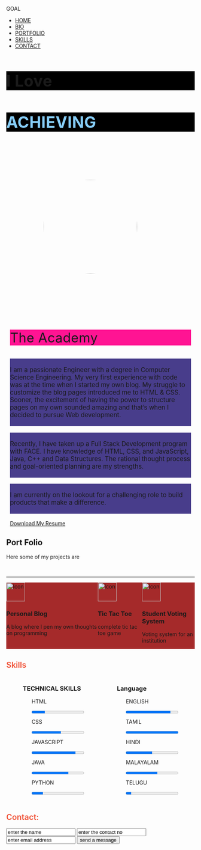 <html>
<head>
<title>
</title>
<style type="text/css"> 
h2 {
   
font-size:1.8em;
   font-weight:600;
   color:#F05136;
   margin-right:auto;
   cursor:pointer;
}
@import url(https://fonts.googleapis.com/css?family=Nunito+Sans:200,300,400,700&display=swap);
* {
margin:0;
padding:0;
font-family:'Nunito Sans', sans-serif;
}

#head {
   background-color: darkred;
display:flex;
   margin:15px;
}

#logo {
   
font-size:1.8em;
   font-weight:600;
   color:#F05136;
   margin-right:auto;
   cursor:pointer;
}

.nav-bar{
   
list-style:none;
   display:flex;
   justify-content:flex-start;
   align-items:center;
   font-size:1.2em;
}

.nav-bar a {
   
text-decoration:none;
   color:#000;
   margin-right:30px;
}

.nav-bar a:hover {
   
color:#F05136;
}

.box {
   
text-decoration:none;
   text-align:center;
   letter-spacing:.5px;
   background:#F05136!important;
   color:#FFF!important;
   font-size:1em;
   border-radius:5%;
   cursor:pointer;
   border-color:#000;
   padding:10px;
   font-weight:80;
}

#home {
   
background-color:#000;
   color:#FFF;
   height:450px;
   display:flex;
   justify-content:center;
   align-items:center;
   flex-direction:column;
}
#home h1 {
   background-color:#000;
   letter-spacing:.5px;
   font-size:3em;
}
#home h2 {
   background-color:#000;
   letter-spacing:.5px;
   font-size:1.5em;
   font-weight:lighter;
}

#bio {
   
display:flex;
   align-items:center;
}
#bio img {
   border-radius:100%;
   margin:100px;
}
#bio section {
   margin:10px;
}
#bio section p {
   padding:20px 0;
   font-size:1em;
   background-color: darkslateblue;
   font-size: larger;
}
#bio h1 {
   letter-spacing:.5px;
   font-size:2.5em;
   font-weight:400;
   background-color: deeppink;
}

#portfolio {
   
background:url(Assests/Porfolio-background.svg);
   background-color:#000;
   color:#FFF;
   display:flex;
   flex-direction:column;
   height:400px;
   text-align:center;
   margin:20px 20px;
   padding:1.5rem;
   font-size: large;
}

#skills h2,h3 {
   text-align:center;
}
#skills ul {
   list-style:none;
   font-size:1em;
}
#skills ul li {
   margin:10px 0;
}
.skill-container {
   display:flex;
   justify-content:space-around;
}

progress[value] {
   
height:10px;
   width:350px;
   -webkit-appearance:none;
}
progress[value]::-webkit-progress-bar {
   background-color:grey;
   border-radius:2px;
   box-shadow:0 2px 5px rgba(0,0,0,0.25) inset;
}
::-webkit-progress-value {
   background-color:#F05136;
}

#footer *{
   
background-color:#000;
   color:#FFF;
}
 
.input {
   line-height:2em;
   width:350px;
   border-radius:3px solid #FFF;
}
 .container { 
            display: flex;
            background-color: brown;
}
.container>div{
   background-color: red;
   color: black;
   margin: 20px;
   padding: 40px;
   font-size: 20px;
}
 

</style>
</head>
<body>
<nav id="head">
<p id="logo"> GOAL </p>

<ul class="nav-bar">

<li><a href="#home">HOME</a></li>
<li><a href="#bio">BIO</a></li>
<li><a href="#portfolio">PORTFOLIO</a></li>
<li><a href="#skills">SKILLS</a></li>
<li><a href="#contact"class="box">CONTACT</a></li>

</ul>
</nav>
<main id="home">
<h1>I Love </h1>
<h1 style="color:lightskyblue;">ACHIEVING</h1>
</main>

<article id="bio">
<img src="C:\Users\Ram\Downloads\download.jpg" height="250px" width="250px" alt="image"/>
<section><h1> The Academy </h2>
<p>I am a passionate Engineer with a degree in Computer Science Engineering.
           My very first experience with code was at the time when I started my own blog.
           My struggle to customize the blog pages introduced me to HTML & CSS.
           Sooner, the excitement of having the power to structure pages on my own sounded amazing
           and that’s when I decided to pursue Web development.</p>

<p>Recently, I have taken up a Full Stack Development program with FACE.
           I have knowledge of HTML, CSS, and JavaScript, Java, C++ and Data Structures.
           The rational thought process and goal-oriented planning are my strengths.</p>

<p>I am currently on the lookout for a challenging role to build
           products that make a difference.</p>
 <a href="https://res.cloudinary.com/dtzpohsae/raw/upload/v1579334783/Resume_ey74yp.docx"class="box">Download My Resume</a>
</section>
</article>

<article id="portfolio">
<h1>Port Folio</h1>
<p>Here some of my projects are </p><br>
<hr width="100%">
<div class="container">
<div id="col1">
<img class="portfolio-icon" src="C:\Users\Ram\Downloads\ron.jpg" height="50px" width="50px" alt="Icon">
  <h3>Personal Blog</h3>
<p> A blog where I pen my own thoughts on programming</p>
</div>
<div id="col2">
 <img class="portfolio-icon" src="C:\Users\User\Downloads\firefox.png" height="50px" width="50px" alt="Icon">
  <h3>Tic Tac Toe</h3>
<p> complete tic tac toe game</p>
</div>
<div id="col3">
<img class="portfolio-icon" src="C:\Users\User\Downloads\firefox.png" height="50px" width="50px" alt="Icon">
  <h3>Student Voting System</h3>
<p> Voting system for an institution</p>
</div>
</div>
</article>

<article id="skills">
  <h2>Skills</h2>
<section class="skill-container">
<section>
<h3>TECHNICAL SKILLS</h3>
<ul>
<li>HTML</li>
<li><progress value="25" max="100"></progress></li>
<li>CSS</li>
<li><progress value="56" max="100"></progress></li>
<li>JAVASCRIPT</li>
<li><progress value="84" max="100"></progress></li>
<li>JAVA</li>
<li><progress value="70" max="100"></progress></li>
<li>PYTHON</li>
<li><progress value="22" max="100"></progress></li>
</ul>
</section>

<section>
<h3>Language</h3>
<ul>
<li>ENGLISH</li>
<li><progress value="85" max="100"></progress></li>
<li>TAMIL</li>
<li><progress value="100" max="100"></progress></li>
<li>HINDI</li>
<li><progress value="50" max="100"></progress></li>
<li>MALAYALAM</li>
<li><progress value="60" max="100"></progress></li>
<li>TELUGU</li>
<li><progress value="10" max="100"></progress></li>
</ul>
</section>
</section>
</article>
<section ="footer">
<h2>Contact:</h2>
<input type="text" value="enter the name">
<input type="text" value="enter the contact no">
<input type="text" value="enter email address">
<button type="button">send a message</button>
</section>
</body>
</html>
